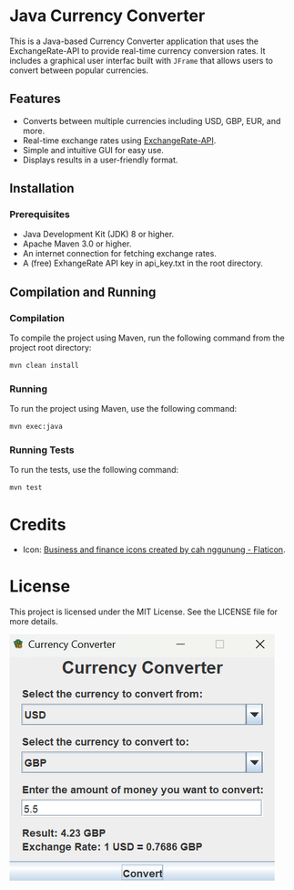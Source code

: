 # Java Currency Converter

This is a Java-based Currency Converter application that uses the ExchangeRate-API to provide real-time currency conversion rates. It includes a graphical user interfac built with `JFrame` that allows users to convert between popular currencies.

## Features
- Converts between multiple currencies including USD, GBP, EUR, and more.
- Real-time exchange rates using [ExchangeRate-API](https://www.exchangerate-api.com/).
- Simple and intuitive GUI for easy use.
- Displays results in a user-friendly format.

## Installation

### Prerequisites
- Java Development Kit (JDK) 8 or higher.
- Apache Maven 3.0 or higher.
- An internet connection for fetching exchange rates.
- A (free) ExhangeRate API key in api_key.txt in the root directory.

## Compilation and Running

### Compilation
To compile the project using Maven, run the following command from the project root directory:

```sh
mvn clean install
```

### Running
To run the project using Maven, use the following command:

```sh
mvn exec:java
```

### Running Tests
To run the tests, use the following command:

```sh
mvn test
```

# Credits
- Icon: [Business and finance icons created by cah nggunung - Flaticon](https://www.flaticon.com/free-icons/business-and-finance).

# License
This project is licensed under the MIT License. See the LICENSE file for more details.

![example picture](example.png)
